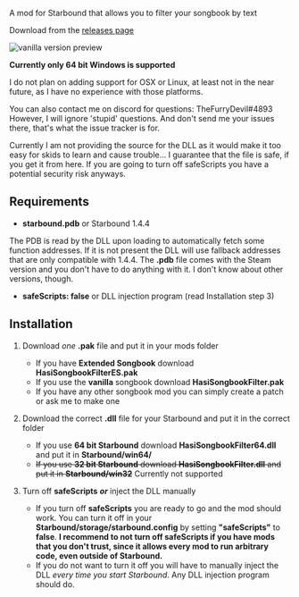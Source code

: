 A mod for Starbound that allows you to filter your songbook by text

Download from the [releases page](https://github.com/TheFurryDevil/HasiSongbookFilter/releases)

![vanilla version preview](https://cdn.imgchest.com/files/5g4z9cmo372.gif)

**Currently only 64 bit Windows is supported**

I do not plan on adding support for OSX or Linux, at least not in the near future, as I have no experience with those platforms.

You can also contact me on discord for questions: TheFurryDevil#4893
However, I will ignore 'stupid' questions. And don't send me your issues there, that's what the issue tracker is for.

Currently I am not providing the source for the DLL as it would make it too easy for skids to learn and cause trouble...
I guarantee that the file is safe, if you get it from here. If you are going to turn off safeScripts you have a potential security risk anyways.

## Requirements

* **starbound.pdb** or Starbound 1.4.4

The PDB is read by the DLL upon loading to automatically fetch some function addresses. If it is not present the DLL will use fallback addresses that are only compatible with 1.4.4.
The **.pdb** file comes with the Steam version and you don't have to do anything with it. I don't know about other versions, though.

* **safeScripts: false** or DLL injection program (read Installation step 3)

## Installation

1. Download *one* **.pak** file and put it in your mods folder
    * If you have **Extended Songbook** download **HasiSongbookFilterES.pak**
    * If you use the **vanilla** songbook download **HasiSongbookFilter.pak**
    * If you have any other songbook mod you can simply create a patch or ask me to make one

2. Download the correct **.dll** file for your Starbound and put it in the correct folder
    * If you use **64 bit Starbound** download **HasiSongbookFilter64.dll** and put it in **Starbound/win64/**
    * ~~If you use **32 bit Starbound** download **HasiSongbookFilter.dll** and put it in **Starbound/win32**~~
    Currently not supported

3. Turn off **safeScripts** ***or*** inject the DLL manually
    * If you turn off **safeScripts** you are ready to go and the mod should work.
    You can turn it off in your **Starbound/storage/starbound.config** by setting **"safeScripts"** to **false**.
    **I recommend to not turn off safeScripts if you have mods that you don't trust, since it allows every mod to run arbitrary code, even outside of Starbound.**
    * If you do not want to turn it off you will have to manually inject the DLL *every time you start Starbound*. Any DLL injection program should do.
